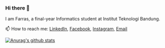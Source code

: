 ### Hi there 👋

I am Farras, a final-year Informatics student at Institut Teknologi Bandung.

📫 How to reach me: [LinkedIn](https://linkedin.com/in/farrasfaddila/), [Facebook](https://www.facebook.com/farrashibban.faddila/), [Instagram](https://www.instagram.com/faddilafarras/), [Email](mailto:faddilafarras@gmail.com)

[![Anurag's github stats](https://github-readme-stats.vercel.app/api?username=donbasta&show_icons=true)](https://github.com/anuraghazra/github-readme-stats)

<!-- ![](https://komarev.com/ghpvc/?username=donbasta&color=brightgreen) -->

<!-- # 📖 Stats

[![trophy](https://github-profile-trophy.vercel.app/?username=donbasta&margin-w=15&column=8&theme=darkhub)](https://github.com/ryo-ma/github-profile-trophy)

<div>
    <a href="https://github.com/donbasta/donbasta"><img align="center" width="300" height="150" src="https://github-readme-stats.vercel.app/api/top-langs/?username=donbasta&layout=compact&hide=css,html&card_width=300&theme=dark" /></a>
</div> -->
